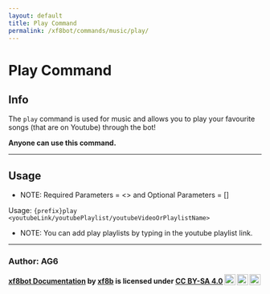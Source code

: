 ```yaml
---
layout: default
title: Play Command
permalink: /xf8bot/commands/music/play/
---
```

# Play Command
## Info
The `play` command is used for music and allows you to play your favourite songs (that are on Youtube) through the bot!

**Anyone can use this command.**

---

## Usage

* NOTE: Required Parameters = <> and Optional Parameters = []

Usage: `{prefix}play <youtubeLink/youtubePlaylist/youtubeVideoOrPlaylistName>`
* NOTE: You can add play playlists by typing in the youtube playlist link.

---

### **Author: AG6**

<b> <a rel="cc:attributionURL" property="dct:title" href="https://xf8b.github.io/documentation/xf8bot/">xf8bot Documentation</a> by <a rel="cc:attributionURL dct:creator" property="cc:attributionName" href="https://github.com/xf8b/">xf8b</a> is licensed under <a rel="license" href="https://creativecommons.org/licenses/by-sa/4.0">CC BY-SA 4.0<img style="height:22px!important;margin-left:3px;vertical-align:text-bottom;" src="https://mirrors.creativecommons.org/presskit/icons/cc.svg?ref=chooser-v1" /><img style="height:22px!important;margin-left:3px;vertical-align:text-bottom;" src="https://mirrors.creativecommons.org/presskit/icons/by.svg?ref=chooser-v1" /><img style="height:22px!important;margin-left:3px;vertical-align:text-bottom;" src="https://mirrors.creativecommons.org/presskit/icons/sa.svg?ref=chooser-v1" /></a> </b> 